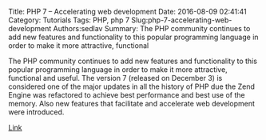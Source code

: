 Title: PHP 7 – Accelerating web development
Date: 2016-08-09 02:41:41
Category: Tutorials
Tags: PHP, php 7
Slug:php-7-accelerating-web-development
Authors:sedlav
Summary: The PHP community continues to add new features and functionality to this popular programming language in order to make it more attractive, functional

The PHP community continues to add new features and functionality to this popular programming language in order to make it more attractive, functional and useful. The version 7 (released on December 3) is considered one of the major updates in all the history of PHP due the Zend Engine was refactored to achieve best performance and best use of the memory. Also new features that facilitate and accelerate web development were introduced.

[Link](http://www.librebyte.net/en/gnulinux/change-the-keyboard-settings-in-gnulinux/)

